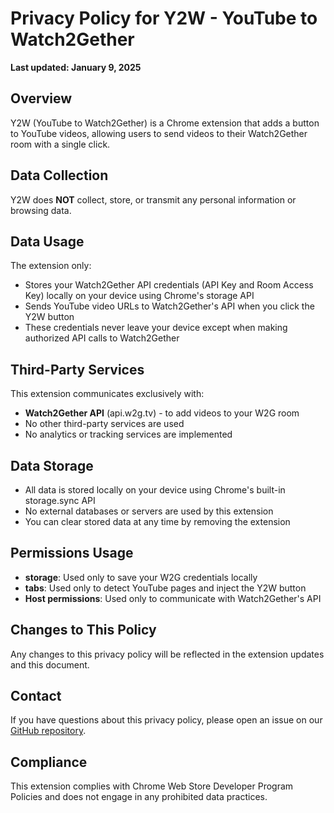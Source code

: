 # Privacy Policy for Y2W - YouTube to Watch2Gether

**Last updated: January 9, 2025**

## Overview
Y2W (YouTube to Watch2Gether) is a Chrome extension that adds a button to YouTube videos, allowing users to send videos to their Watch2Gether room with a single click.

## Data Collection
Y2W does **NOT** collect, store, or transmit any personal information or browsing data.

## Data Usage
The extension only:
- Stores your Watch2Gether API credentials (API Key and Room Access Key) locally on your device using Chrome's storage API
- Sends YouTube video URLs to Watch2Gether's API when you click the Y2W button
- These credentials never leave your device except when making authorized API calls to Watch2Gether

## Third-Party Services
This extension communicates exclusively with:
- **Watch2Gether API** (api.w2g.tv) - to add videos to your W2G room
- No other third-party services are used
- No analytics or tracking services are implemented

## Data Storage
- All data is stored locally on your device using Chrome's built-in storage.sync API
- No external databases or servers are used by this extension
- You can clear stored data at any time by removing the extension

## Permissions Usage
- **storage**: Used only to save your W2G credentials locally
- **tabs**: Used only to detect YouTube pages and inject the Y2W button
- **Host permissions**: Used only to communicate with Watch2Gether's API

## Changes to This Policy
Any changes to this privacy policy will be reflected in the extension updates and this document.

## Contact
If you have questions about this privacy policy, please open an issue on our [GitHub repository](https://github.com/[your-username]/youtube-to-w2g).

## Compliance
This extension complies with Chrome Web Store Developer Program Policies and does not engage in any prohibited data practices.
